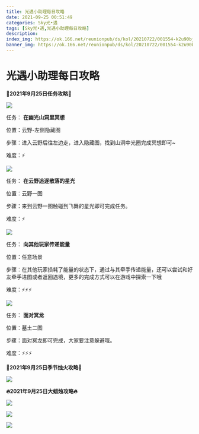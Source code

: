 ```yaml
---
title: 光遇小助理每日攻略
date: 2021-09-25 00:51:49
categories: Sky光•遇
tags: [Sky光•遇,光遇小助理每日攻略]
description: 
index_img: https://ok.166.net/reunionpub/ds/kol/20210722/001554-k2u90bj7ay.png?imageView&thumbnail=600x0&type=jpg
banner_img: https://ok.166.net/reunionpub/ds/kol/20210722/001554-k2u90bj7ay.png?imageView&thumbnail=600x0&type=jpg
---
```

# 光遇小助理每日攻略
  

**👑2021年9月25日任务攻略👑**

![](https://ok.166.net/reunionpub/ds/kol/20210925/003226-snvmfiuz37.png)

任务： **在幽光山洞里冥想**

位置：云野-左侧隐藏图

步骤：进入云野后往左边走，进入隐藏图，找到山洞中光圈完成冥想即可~

难度：⚡

![](https://ok.166.net/reunionpub/ds/kol/20210925/002844-s0nt734cgb.png)

任务： **在云野追逐散落的星光**

位置：云野一图

步骤：来到云野一图触碰到飞舞的星光即可完成任务。

难度：⚡

![](https://ok.166.net/reunionpub/ds/kol/20210925/003808-12rnwusfp5.png)

任务： **向其他玩家传递能量**

位置：任意场景

步骤：在其他玩家损耗了能量的状态下，通过与其牵手传递能量，还可以尝试和好友牵手进图或者返回遇境，更多的完成方式可以在游戏中探索一下哦

难度：⚡⚡⚡

![](https://ok.166.net/reunionpub/ds/kol/20210925/003910-fkqdz7uy86.png)

任务： **面对冥龙**

位置：墓土二图

步骤：面对冥龙即可完成，大家要注意躲避哦。

难度：⚡⚡⚡

 **🌹2021年9月25日季节烛火攻略🌹**

![](https://ok.166.net/reunionpub/ds/kol/20210925/002511-fl8o6mizwn.png)

  

 **🔥2021年9月25日大蜡烛攻略🔥**

![](https://ok.166.net/reunionpub/ds/kol/20210925/002548-1mds5zniwa.png)

![](https://ok.166.net/reunionpub/ds/kol/20210925/003713-4tlcoia53s.png)

![](https://ok.166.net/reunionpub/ds/kol/20210925/003641-tfp0u7vrob.png)

